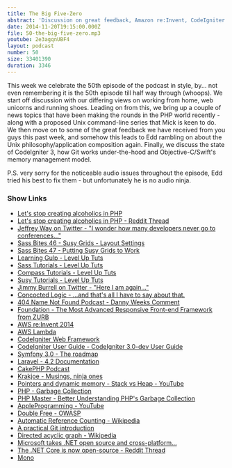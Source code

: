 ```yaml
---
title: The Big Five-Zero
abstract: 'Discussion on great feedback, Amazon re:Invent, CodeIgniter 3 and Memory Management'
date: 2014-11-20T19:15:00.000Z
file: 50-the-big-five-zero.mp3
youtube: 2e3agqnUBF4
layout: podcast
number: 50
size: 33401390
duration: 3346
---
```


This week we celebrate the 50th episode of the podcast in style, by... not even remembering it is the 50th episode till half way through (whoops).
We start off discussion with our differing views on working from home, web unicorns and running shoes.
Leading on from this, we bring up a couple of news topics that have been making the rounds in the PHP world recently - along with a proposed Unix command-line series that Mick is keen to do.
We then move on to some of the great feedback we have received from you guys this past week, and somehow this leads to Edd rambling on about the Unix philosophy/application composition again.
Finally, we discuss the state of CodeIgniter 3, how Git works under-the-hood and Objective-C/Swift's memory management model.

P.S. very sorry for the noticeable audio issues throughout the episode, Edd tried his best to fix them - but unfortunately he is no audio ninja.

### Show Links

- [Let's stop creating alcoholics in PHP](http://www.pablogodel.com/2014/11/11/lets-stop-creating-alcoholics-in-php/)
- [Let's stop creating alcoholics in PHP - Reddit Thread](http://www.reddit.com/r/PHP/comments/2lyz1z/lets_stop_creating_alcoholics_in_php/)
- [Jeffrey Way on Twitter - "I wonder how many developers never go to conferences..."](https://twitter.com/jeffrey_way/status/531241955658072064)
- [Sass Bites 46 - Susy Grids - Layout Settings](http://www.youtube.com/watch?v=B31uLW6Vg24)
- [Sass Bites 47 - Putting Susy Grids to Work](http://www.youtube.com/watch?v=rBKfH8UTn7w)
- [Learning Gulp - Level Up Tuts](http://leveluptuts.com/tutorials/learning-gulp)
- [Sass Tutorials - Level Up Tuts](http://leveluptuts.com/tutorials/sass-tutorials)
- [Compass Tutorials - Level Up Tuts](http://leveluptuts.com/tutorials/compass-tutorials)
- [Susy Tutorials - Level Up Tuts](http://leveluptuts.com/tutorials/susy-tutorials)
- [Jimmy Burrell on Twitter - "Here I am again..."](https://twitter.com/jimmydburrell/status/533449601588936705)
- [Concocted Logic - ...and that's all I have to say about that.](http://concoctedlogic.com/)
- [404 Name Not Found Podcast - Danny Weeks Comment](http://threedevsandamaybe.com/404-name-not-found/#comment-1691458469)
- [Foundation - The Most Advanced Responsive Front-end Framework from ZURB](http://foundation.zurb.com/)
- [AWS re:Invent 2014](https://reinvent.awsevents.com/)
- [AWS Lambda](http://aws.amazon.com/lambda/)
- [CodeIgniter Web Framework](http://www.codeigniter.com/)
- [CodeIgniter User Guide - CodeIgniter 3.0-dev User Guide](http://www.codeigniter.com/userguide3/)
- [Symfony 3.0 - The roadmap](http://symfony.com/blog/symfony-3-0-the-roadmap)
- [Laravel - 4.2 Documentation](http://laravel.com/docs/4.2/releases)
- [CakePHP Podcast](http://podcast.cakephp.org/)
- [Krakjoe - Musings, ninja ones](http://blog.krakjoe.ninja/)
- [Pointers and dynamic memory - Stack vs Heap - YouTube](https://www.youtube.com/watch?v=_8-ht2AKyH4)
- [PHP - Garbage Collection](http://php.net/manual/en/features.gc.php)
- [PHP Master - Better Understanding PHP's Garbage Collection](http://www.sitepoint.com/better-understanding-phps-garbage-collection/)
- [AppleProgramming - YouTube](https://www.youtube.com/user/AppleProgramming)
- [Double Free - OWASP](https://www.owasp.org/index.php/Double_Free)
- [Automatic Reference Counting - Wikipedia](http://en.wikipedia.org/wiki/Automatic_Reference_Counting)
- [A practical Git introduction](http://mrchlblng.me/2014/09/practical-git-introduction/)
- [Directed acyclic graph - Wikipedia](http://en.wikipedia.org/wiki/Directed_acyclic_graph)
- [Microsoft takes .NET open source and cross-platform...](http://news.microsoft.com/2014/11/12/microsoft-takes-net-open-source-and-cross-platform-adds-new-development-capabilities-with-visual-studio-2015-net-2015-and-visual-studio-online/)
- [The .NET Core is now open-source - Reddit Thread](http://www.reddit.com/r/programming/comments/2m2w3b/the_net_core_is_now_opensource/)
- [Mono](http://www.mono-project.com/)
